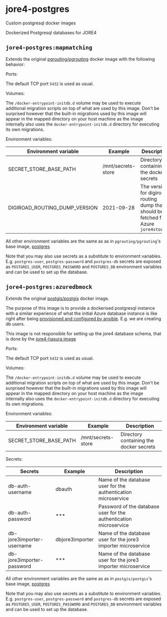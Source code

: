 # jore4-postgres

Custom postgresql docker images

Dockerized Postgresql databases for JORE4

## `jore4-postgres:mapmatching`

Extends the original
[pgrouting/pgrouting](https://hub.docker.com/r/pgrouting/pgrouting/) docker
image with the following behavior:

Ports:

The default TCP port `5432` is used as usual.

Volumes:

The `/docker-entrypoint-initdb.d` volume may be used to execute additional
migration scripts on top of what are used by this image. Don't be surprised
however that the built-in migrations used by this image will appear in the
mapped directory on your host machine as the image internally also uses the
`docker-entrypoint-initdb.d` directory for executing its own migrations.

Environment variables:

| Environment variable          | Example            | Description                                                                            |
| ----------------------------- | ------------------ | -------------------------------------------------------------------------------------- |
| SECRET_STORE_BASE_PATH        | /mnt/secrets-store | Directory containing the docker secrets                                                |
| DIGIROAD_ROUTING_DUMP_VERSION | 2021-09-28         | The version for digiroad routing dump that should be fetched from Azure `jore4storage` |

All other environment variables are the same as as in `pgrouting/pgrouting`'s
base image, [postgres](https://registry.hub.docker.com/_/postgres/)

Note that you may also use secrets as a substitute to environment variables.
E.g. `postgres-user`, `postgres-password` and `postgres-db` secrets are exposed
as `POSTGRES_USER`, `POSTGRES_PASSWORD` and `POSTGRES_DB` environment variables
and can be used to set up the database.

## `jore4-postgres:azuredbmock`

Extends the original
[postgis/postgis](https://hub.docker.com/r/postgis/postgis/) docker image.

The purpose of this image is to provide a dockerised postgresql instance with a
similar experience of what the initial Azure database instance is like right
after being
[provisioned and configured by ansible](https://github.com/HSLdevcom/jore4-deploy#setting-up-database-users).
E.g. we are creating db users.

This image is not responsible for setting up the jore4 database schema, that is
done by the [jore4-hasura image](https://github.com/HSLdevcom/jore4-hasura)

Ports:

The default TCP port `5432` is used as usual.

Volumes:

The `/docker-entrypoint-initdb.d` volume may be used to execute additional
migration scripts on top of what are used by this image. Don't be surprised
however that the built-in migrations used by this image will appear in the
mapped directory on your host machine as the image internally also uses the
`docker-entrypoint-initdb.d` directory for executing its own migrations.

Environment variables:

| Environment variable   | Example            | Description                             |
| ---------------------- | ------------------ | --------------------------------------- |
| SECRET_STORE_BASE_PATH | /mnt/secrets-store | Directory containing the docker secrets |

Secrets:

| Secrets                   | Example         | Description                                                       |
| ------------------------- | --------------- | ----------------------------------------------------------------- |
| db-auth-username          | dbauth          | Name of the database user for the authentication microservice     |
| db-auth-password          | \*\*\*          | Password of the database user for the authentication microservice |
| db-jore3importer-username | dbjore3importer | Name of the database user for the jore3 importer microservice     |
| db-jore3importer-password | \*\*\*          | Name of the database user for the jore3 importer microservice     |

All other environment variables are the same as as in `postgis/postgis`'s base
image, [postgres](https://registry.hub.docker.com/_/postgres/)

Note that you may also use secrets as a substitute to environment variables.
E.g. `postgres-user`, `postgres-password` and `postgres-db` secrets are exposed
as `POSTGRES_USER`, `POSTGRES_PASSWORD` and `POSTGRES_DB` environment variables
and can be used to set up the database.
